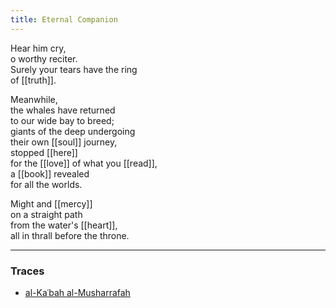 ```yaml
---
title: Eternal Companion
---
```


Hear him cry,  
o worthy reciter.  
Surely your tears have the ring  
of [[truth]].  
  
Meanwhile,  
the whales have returned  
to our wide bay to breed;  
giants of the deep undergoing  
their own [[soul]] journey,  
stopped [[here]]  
for the [[love]] of what you [[read]],  
a [[book]] revealed  
for all the worlds.  
  
Might and [[mercy]]  
on a straight path   
from the water's [[heart]],  
all in thrall before the throne.  

---

### Traces

* [al-Kaʿbah al-Musharrafah](https://www.youtube.com/watch?v=qXAewLnAPw8&list=PLzFr0xRIkb3gVfjRtai2-XBlvWVprgHqP&index=16)